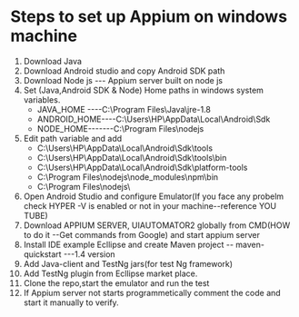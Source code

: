 # Steps to set up Appium on windows machine
1. Download Java
2. Download Android studio and copy Android SDK path
3. Download Node js --- Appium server built on node js
4. Set (Java,Android SDK & Node) Home paths in windows system variables.
      - JAVA_HOME ----C:\Program Files\Java\jre-1.8
      - ANDROID_HOME----C:\Users\HP\AppData\Local\Android\Sdk
      - NODE_HOME-------C:\Program Files\nodejs
5. Edit path variable and add 
      - C:\Users\HP\AppData\Local\Android\Sdk\tools
      - C:\Users\HP\AppData\Local\Android\Sdk\tools\bin
      - C:\Users\HP\AppData\Local\Android\Sdk\platform-tools
      - C:\Program Files\nodejs\node_modules\npm\bin
      - C:\Program Files\nodejs\
6. Open Android Studio and configure Emulator(If you face any probelm check HYPER -V is enabled or not in your machine--reference YOU TUBE)
7. Download APPIUM SERVER, UIAUTOMATOR2 globally from CMD(HOW to do it --Get commands from Google) and start appium server
8. Install IDE example Ecllipse and create Maven project -- maven-quickstart ---1.4 version
9. Add Java-client and TestNg jars(for test Ng framework)
10. Add TestNg plugin from Ecllipse market place.
11. Clone the repo,start the emulator and run the test
12. If Appium server not starts programmetically comment the code and start it manually to verify.
